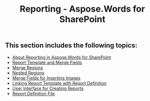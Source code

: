 ﻿---
title: Reporting - Aspose.Words for SharePoint
articleTitle: Reporting
linktitle: Reporting
description: "Reporting feature details of the Aspose.Words for SharePoint."
type: docs
weight: 10
url: /sharepoint/reporting/
---

## This section includes the following topics:

- [About Reporting in Aspose.Words for SharePoint](/words/sharepoint/about-reporting-in-aspose-words-for-sharepoint/)
- [Report Template and Merge Fields](/words/sharepoint/report-template-and-merge-fields/)
- [Merge Regions](/words/sharepoint/merge-regions/)
- [Nested Regions](/words/sharepoint/nested-regions/)
- [Merge Fields for Inserting Images](/words/sharepoint/merge-fields-for-inserting-images/)
- [Linking Report Template with Report Definition](/words/sharepoint/linking-report-template-with-report-definition/)
- [User Interface for Creating Reports](/words/sharepoint/user-interface-for-creating-reports/)
- [Report Definition File](/words/sharepoint/report-definition-file/)
